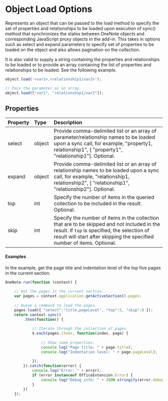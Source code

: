 # Object Load Options 

Represents an object that can be passed to the load method to specify the set of properties and relationships to be loaded upon execution of sync() method that synchronizes the states between OneNote objects and corresponding JavaScript proxy objects in the add-in. This takes in options such as select and expand parameters to specify set of properties to be loaded on the object and also allows pagination on the collection.

It is also valid to supply a string containing the properties and relationships to be loaded or to provide an array containing the list of properties and relationships to be loaded. See the following example.

```js	
object.load('<var1>,<relationship1/var2>');

// Pass the parameter as an array.
object.load(["var1", "relationship1/var2"]);
```

## Properties
| Property	   | Type	|Description|
|:---------------|:--------|:----------|
|select|object|Provide comma-delimited list or an array of parameter/relationship names to be loaded upon a sync call, for example, "property1, relationship1", [ "property1", "relationship1"]. Optional.|
|expand|object|Provide comma-delimited list or an array of relationship names to be loaded upon a sync call, for example, "relationship1, relationship2", [ "relationship1", "relationship2"]. Optional.|
|top|int|Specify the number of items in the queried collection to be included in the result. Optional.|
|skip|int|Specify the number of items in the collection that are to be skipped and not included in the result. If `top` is specified, the selection of result will start after skipping the specified number of items. Optional.|

#### Examples

In the example, get the page title and indentation level of the top five pages in the current section.

```js
OneNote.run(function (context) { 
    
    // Get the pages in the current section.
    var pages = context.application.getActiveSection().pages;
            
    // Queue a command to load the pages.           
    pages.load({ "select":"title,pageLevel", "top":5, "skip":0 });
	return context.sync()
        .then(function() {
            
            // Iterate through the collection of pages.    
            $.each(pages.items, function(index, page) {
                
                // Show some properties.
                console.log("Page title: " + page.title);
                console.log("Indentation level: " + page.pageLevel);
                
            });
        }).catch(function(error) {
            console.log("Error: " + error);
            if (error instanceof OfficeExtension.Error) {
                console.log("Debug info: " + JSON.stringify(error.debugInfo));
            }
        })
    });
```
